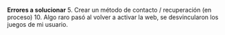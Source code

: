 **Errores a solucionar**
5. Crear un método de contacto / recuperación (en proceso)
10. Algo raro pasó al volver a activar la web, se desvincularon los juegos de mi usuario.
